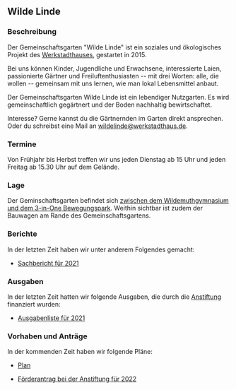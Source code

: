 ## Wilde Linde

### Beschreibung

Der Gemeinschaftsgarten "Wilde Linde" ist ein soziales und ökologisches Projekt des [Werkstadthauses](https://www.werkstadthaus.de/), gestartet in 2015.

Bei uns können Kinder, Jugendliche und Erwachsene, interessierte Laien, passionierte Gärtner und Freiluftenthusiasten -- mit drei Worten: alle, die wollen -- gemeinsam mit uns lernen, wie man lokal Lebensmittel anbaut.

Der Gemeinschaftsgarten Wilde Linde ist ein lebendiger Nutzgarten. Es wird gemeinschaftlich gegärtnert und der Boden nachhaltig bewirtschaftet.

Interesse? Gerne kannst du die Gärtnernden im Garten direkt ansprechen. Oder du schreibst eine Mail an [wildelinde@werkstadthaus.de](mailto:wildelinde@werkstadthaus.de).

### Termine

Von Frühjahr bis Herbst treffen wir uns jeden Dienstag ab 15 Uhr und jeden Freitag ab 15.30 Uhr auf dem Gelände.

### Lage

Der Geminschaftsgarten befindet sich [zwischen dem Wildemuthgymnasium und dem 3-in-One Bewegungspark](https://www.google.de/maps/@48.5154661,9.0471768,212m/data=!3m1!1e3). Weithin sichtbar ist zudem der Bauwagen am Rande des Gemeinschaftsgartens.

### Berichte

In der letzten Zeit haben wir unter anderem Folgendes gemacht:

- [Sachbericht für 2021](Berichte/Sachbericht_2021_public.pdf)

### Ausgaben

In der letzten Zeit hatten wir folgende Ausgaben, die durch die [Anstiftung](https://anstiftung.de/) finanziert wurden:

- [Ausgabenliste für 2021](Ausgaben/Ausgaben_wiLi_2021_public.pdf)

### Vorhaben und Anträge

In der kommenden Zeit haben wir folgende Pläne:

- [Plan](plan.pdf)

- [Förderantrag bei der Anstiftung für 2022](Anträge/antrag_2022_public.pdf)

